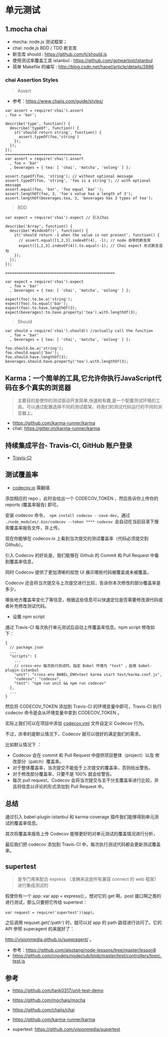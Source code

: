 # 单元测试

## 1.mocha chai
- mocha: node.js 测试框架；
- chai: node.js BDD / TDD 断言库
- 断言库 should : https://github.com/tj/should.js
- 使用测试率覆盖工具 istanbul : https://github.com/gotwarlost/istanbul
- 简单 Makefile 的编写 : http://blog.csdn.net/haoel/article/details/2886


###  chai Assertion Styles

>Assert

- 参考：https://www.chaijs.com/guide/styles/
```
var assert = require('chai').assert
, foo = 'bar';

describe('type', function() {
  describe('typeOf', function() {
    it('should return string', function() {
      assert.typeOf(foo,'string')
    });
  });
});
==================================
var assert = require('chai').assert
  , foo = 'bar'
  , beverages = { tea: [ 'chai', 'matcha', 'oolong' ] };

assert.typeOf(foo, 'string'); // without optional message
assert.typeOf(foo, 'string', 'foo is a string'); // with optional message
assert.equal(foo, 'bar', 'foo equal `bar`');
assert.lengthOf(foo, 3, 'foo`s value has a length of 3');
assert.lengthOf(beverages.tea, 3, 'beverages has 3 types of tea');
```


>BDD 

```
var expect = require('chai').expect // 引入Chai

describe('Array', function() {
  describe('#indexOf()', function() {
    it('should return -1 when the value is not present', function() {
      // assert.equal([1,2,3].indexOf(4), -1); // node 自带的断言库
      expect([1,2,3].indexOf(4)).to.equal(-1); // Chai expect 形式断言语句
    });
  });
});

=================================================

var expect = require('chai').expect
  , foo = 'bar'
  , beverages = { tea: [ 'chai', 'matcha', 'oolong' ] };

expect(foo).to.be.a('string');
expect(foo).to.equal('bar');
expect(foo).to.have.lengthOf(3);
expect(beverages).to.have.property('tea').with.lengthOf(3);
```

>Should

```
var should = require('chai').should() //actually call the function
  , foo = 'bar'
  , beverages = { tea: [ 'chai', 'matcha', 'oolong' ] };

foo.should.be.a('string');
foo.should.equal('bar');
foo.should.have.lengthOf(3);
beverages.should.have.property('tea').with.lengthOf(3);
```


## Karma：一个简单的工具,它允许你执行JavaScript代码在多个真实的浏览器

>主要目的是使你的测试驱动开发简单,快速和有趣,是一个配置测试环境的工具。可以通过配置选择不同的测试框架，将我们的测试代码运行的不同的浏览器上。

- https://github.com/karma-runner/karma
- chat: https://gitter.im/karma-runner/karma



## 持续集成平台- Travis-CI, GitHub 账户登录

- [Travis-CI](https://github.com/fairyly/mynodejs/blob/gh-pages/8.1.0%20Travis-CI%20---%E6%8C%81%E7%BB%AD%E9%9B%86%E6%88%90%E5%B9%B3%E5%8F%B0.md)


## 测试覆盖率

- [codecov.io](https://codecov.io/) 需翻墙

添加相应的 repo ，此时会给出一个 CODECOV_TOKEN ，然后告诉你上传你的 reports (覆盖率报告) 即可。

安装 codecov 命令，` npm install codecov --save-dev`，通过 `./node_modules/.bin/codecov --token **** codecov `会自动在当前目录下搜索覆盖率报告文件，并上传。

现在你能够在 codecov.io 上看到当次提交的测试覆盖率（代码必须提交到 Github）。

引入 Codecov 的好处是，我们能够在 Github 的 Commit 和 Pull Request 中看到覆盖率信息，

同时 Codecov 提供了更加清晰的视觉 UI 展示哪些代码被覆盖或未被覆盖， 

Codecov 还会将当次提交与上次提交进行比较，告诉你本次修改的部分覆盖率是多少，

哪些地方覆盖率变化了等信息，根据这些信息可以快速定位是否需要修改源代码或者补充修改测试代码。

- 设置 npm script

通过 Travis-CI 每次执行单元测试后自动上传覆盖率信息。npm script 修改如下：

```
{
  // package.json
  ...
  "scripts": {
    ...
    // cross-env 每次执行测试时，指定 Babel 环境为 "test" ，启用 babel-plugin-istanbul
    "unit": "cross-env BABEL_ENV=test karma start test/karma.conf.js",
    "codecov": "codecov",
    "test": "npm run unit && npm run codecov"
  },
  ...
}
```
然后将 CODECOV_TOKEN 添加到 Travis-CI 的环境变量中即可，Travis-CI 执行 codecov 命令是会从环境变量中拿到 CODECOV_TOKEN 。

实际上我们可以在项目中添加 [codecov.yml](https://docs.codecov.io/docs/codecov-yaml) 文件自定义 Codecov 行为。

不过，庆幸的是默认情况下，Codecov 就可以很好的满足我们的需求。

比如默认情况下 ：

* Codecov 会在 commit 和 Pull Request 中提供项目整体（project）以及 修改部分（patch）覆盖率。
* 对于整体覆盖率，当次提交不能低于上次提交的覆盖率，否则给出警告。
* 对于修改部分覆盖率，只要不是 100% 就会给警告。
* 每次 pull request，Codecov 会将当次提交与主干分支覆盖率进行比较，并且将信息以评论的形式添加到 Pull Request 中。

## 总结

通过引入 babel-plugin-istanbul 和 karma-coverage 插件我们能够得到单元测试的覆盖率信息。

其次将覆盖率报告上传 Codecov 能够更好的对单元测试的覆盖情况进行分析，

最后我们把 codecov 添加到 Travis-CI 中，每次执行测试代码都会更新测试覆盖率。


## supertest

>是专门用来配合 express （准确来说是所有兼容 connect 的 web 框架）进行集成测试的

假使你有一个 app: var app = express();，想对它的 get 啊，post 接口啊之类的进行测试，那么只要把它传给 supertest：

```
var request = require('supertest')(app)。
```

之后调用 requset.get('/path') 时，就可以对 app 的 path 路径进行访问了。它的 API 参照 superagent 的来就好了：

http://visionmedia.github.io/superagent/ 。

- 参考：https://github.com/alsotang/node-lessons/tree/master/lesson8
- https://github.com/cnodejs/nodeclub/blob/master/test/controllers/topic.test.js



## 参考

- https://github.com/tank0317/unit-test-demo
- https://github.com/mochajs/mocha
- https://github.com/chaijs/chai

- https://github.com/karma-runner/karma
- supertest: https://github.com/visionmedia/supertest
